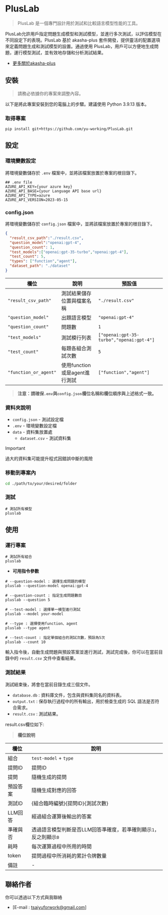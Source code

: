 # PlusLab

> PlusLab 是一個專門設計用於測試和比較語言模型性能的工具。

PlusLab允許用戶指定問題生成模型和測試模型，並進行多次測試，以評估模型在不同設定下的表現。PlusLab 基於 akasha-plus 套件開發，提供靈活的配置選項來定義問題生成和測試模型的設置。通過使用 PlusLab，用戶可以方便地生成問題，運行模型測試，並有效地存儲和分析測試結果。

- [更多關於akasha-plus](https://pypi.org/project/akasha-plus/)



## 安裝
> 請務必依據你的專案來調整內容。

以下是將此專案安裝到您的電腦上的步驟。建議使用 Python 3.9.13 版本。

### 取得專案
```
pip install git+https://github.com/yu-working/PlusLab.git
```
## 設定

### 環境變數設定
將環境變數儲存於 `.env` 檔案中，並將該檔案放置於專案的根目錄下。

```env
## .env file
AZURE_API_KEY={your azure key}
AZURE_API_BASE={your Language API base url}
AZURE_API_TYPE=azure
AZURE_API_VERSION=2023-05-15
```
### config.json
將環境變數儲存於 `config.json` 檔案中，並將該檔案放置於專案的根目錄下。
```json
{
  "result_csv_path":"./result.csv",
  "question_model":"openai:gpt-4",
  "question_count": 1,
  "test_models":["openai:gpt-35-turbo","openai:gpt-4"],
  "test_count": 5,
  "types": ["function","agent"],
  "dataset_path": "./dataset"
}
```
| 欄位         | 說明 | 預設值 |
| ---                  | ---------------------------- | ---    |
| `"result_csv_path"`   | 測試結果儲存位置與檔案名稱     | `"./result.csv"` |
| `"question_model"`    | 出題語言模型                  | `"openai:gpt-4"`|
| `"question_count"`    | 問題數                       | `1`|
| `"test_models"`        | 測試模行列表                     | `["openai:gpt-35-turbo","openai:gpt-4"]` |
| `"test_count"`        | 每題各組合測試次數            | `5`|
| `"function_or_agent"` | 使用function或是agent進行測試| `["function","agent"]`|

> **注意：請確保`.env`與`config.json`欄位名稱和欄位順序與上述格式一致。**

### 資料夾說明

- `config.json` - 測試設定檔
- `.env` - 環境變數設定檔
- `data` - 資料集放置處
    - `dataset.csv` - 測試資料集

> [!IMPORTANT]
> 過大的資料集可能提升程式因錯誤中斷的風險

### 移動到專案內

```bash
cd ./path/to/your/desired/folder
```

### 測試

```
# 測試所有模型
pluslab
```

## 使用

### 運行專案
```
# 測試所有組合
pluslab
```
 - **可用指令參數**
```
# --question-model : 選擇生成問題的模型
pluslab --question-model openai:gpt-4

# --question-count : 指定生成問題數目
pluslab --question 5

# --test-model : 選擇單一模型進行測試
pluslab --model your-model

# --type : 選擇使用function、agent
pluslab --type agent

# --test-count : 指定單個組合的測試次數，預設為5次
pluslab --count 10
```

輸入指令後，自動生成問題與預設答案並進行測試，測試完成後，你可以在當前目錄中的 `result.csv` 文件中查看結果。

### 測試結果

測試結束後，將會在當前目錄生成三個文件。

 - `database.db` : 資料庫文件，包含與資料集同名的資料表。
 - `output.txt` : 保存執行過程中的所有輸出，用於檢查生成的 SQL 語法是否符合需求。
 - `result.csv` : 測試結果。

result.csv欄位如下:

 > **欄位說明**

| 欄位         | 說明 |
| ------------ | ----- |
| 組合         | `test-model` + `type` |
| 提問ID       | 提問ID |
| 提問         | 隨機生成的提問 |
| 預設答案      | 隨機生成對應的回答 |
| 測試ID       | {組合臨時編號}{提問ID}{測試次數} |
| LLM回答      | 經過組合運算後輸出的答案 |
| 準確與否      | 透過語言模型判斷是否LLM回答準確度，若準確則顯示`1`，反之則顯示`0` |
| 耗時         | 每次運算過程中所用的時間 |
| token  | 提問過程中所消耗的累計令牌數量 |
| 備註          | - |

## 聯絡作者

你可以透過以下方式與我聯絡

- [E-mail : tsaiyuforwork@gmail.com]

